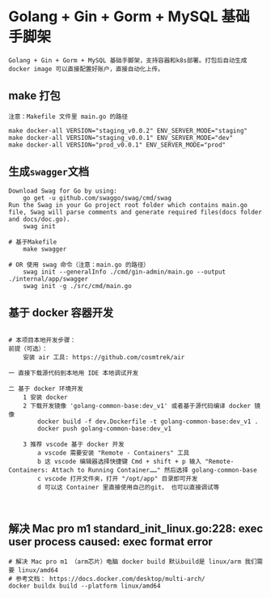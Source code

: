 # Golang + Gin + Gorm + MySQL 基础手脚架

    Golang + Gin + Gorm + MySQL 基础手脚架，支持容器和k8s部署。打包后自动生成 docker image 可以直接配置好账户，直接自动化上传。

## make 打包
    注意：Makefile 文件里 main.go 的路径

    make docker-all VERSION="staging_v0.0.2" ENV_SERVER_MODE="staging"
    make docker-all VERSION="staging_v0.0.1" ENV_SERVER_MODE="dev"
    make docker-all VERSION="prod_v0.0.1" ENV_SERVER_MODE="prod"

## 生成`swagger`文档
```
Download Swag for Go by using:
    go get -u github.com/swaggo/swag/cmd/swag
Run the Swag in your Go project root folder which contains main.go file, Swag will parse comments and generate required files(docs folder and docs/doc.go).
    swag init
    
# 基于Makefile
    make swagger

# OR 使用 swag 命令（注意：main.go 的路径）
    swag init --generalInfo ./cmd/gin-admin/main.go --output ./internal/app/swagger
    swag init -g ./src/cmd/main.go

```

## 基于 docker 容器开发
```text

# 本项目本地开发步骤：
前提（可选）：
    安装 air 工具: https://github.com/cosmtrek/air

一 直接下载源代码到本地用 IDE 本地调试开发

二 基于 docker 环境开发
    1 安装 docker
    2 下载开发镜像 'golang-common-base:dev_v1' 或者基于源代码编译 docker 镜像
        docker build -f dev.Dockerfile -t golang-common-base:dev_v1 .
        docker push golang-common-base:dev_v1
    
    3 推荐 vscode 基于 docker 开发
        a vscode 需要安装 "Remote - Containers" 工具
        b 这 vscode 编辑器选择快捷键 Cmd + shift + p 输入 "Remote-Containers: Attach to Running Container……" 然后选择 golang-common-base
        c vscode 打开文件夹，打开 "/opt/app" 目录即可开发
        d 可以这 Container 里直接使用自己的git， 也可以直接调试等
        
     
```

## 解决 Mac pro m1 standard_init_linux.go:228: exec user process caused: exec format error
```shell
# 解决 Mac pro m1 （arm芯片）电脑 docker build 默认build是 linux/arm 我们需要 linux/amd64
# 参考文档： https://docs.docker.com/desktop/multi-arch/
docker buildx build --platform linux/amd64
```
